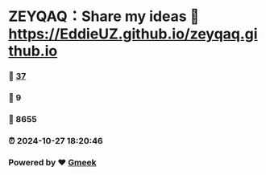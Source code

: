 # ZEYQAQ：Share my ideas :link: https://EddieUZ.github.io/zeyqaq.github.io 
### :page_facing_up: [37](https://EddieUZ.github.io/zeyqaq.github.io/tag.html) 
### :speech_balloon: 9 
### :hibiscus: 8655 
### :alarm_clock: 2024-10-27 18:20:46 
### Powered by :heart: [Gmeek](https://github.com/Meekdai/Gmeek)
